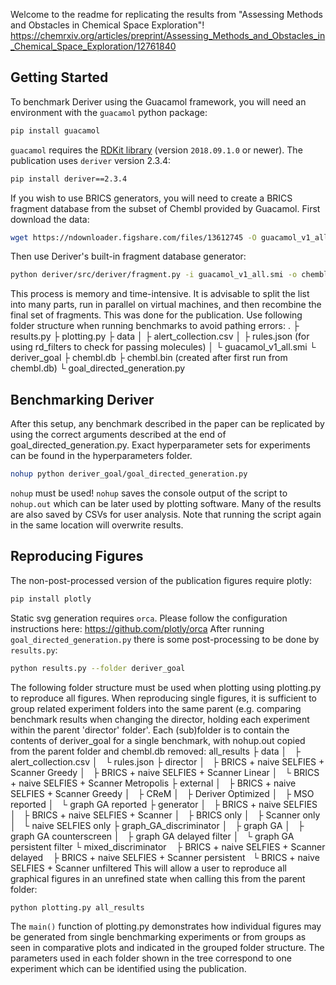 Welcome to the readme for replicating the results from "Assessing Methods and Obstacles in Chemical Space Exploration"! https://chemrxiv.org/articles/preprint/Assessing_Methods_and_Obstacles_in_Chemical_Space_Exploration/12761840

## Getting Started
To benchmark Deriver using the Guacamol framework, you will need an environment with the `guacamol` python package:
```bash
pip install guacamol
```
`guacamol` requires the [RDKit library](http://rdkit.org/) (version `2018.09.1.0` or newer).
The publication uses `deriver` version 2.3.4:
```bash
pip install deriver==2.3.4
```
If you wish to use BRICS generators, you will need to create a BRICS fragment database from the subset of Chembl provided by Guacamol. First download the data:
```bash
wget https://ndownloader.figshare.com/files/13612745 -O guacamol_v1_all.smi
```
Then use Deriver's built-in fragment database generator:
```bash
python deriver/src/deriver/fragment.py -i guacamol_v1_all.smi -o chembl.db
```
This process is memory and time-intensive. It is advisable to split the list into many parts, run in parallel on virtual machines, and then recombine the final set of fragments. This was done for the publication.
Use following folder structure when running benchmarks to avoid pathing errors:
.
├ results.py
├ plotting.py
├ data
│   ├ alert_collection.csv
│   ├ rules.json (for using rd_filters to check for passing molecules)
│   └ guacamol_v1_all.smi
└ deriver_goal
    ├ chembl.db
    ├ chembl.bin (created after first run from chembl.db)
    └ goal_directed_generation.py
## Benchmarking Deriver
After this setup, any benchmark described in the paper can be replicated by using the correct arguments described at the end of goal_directed_generation.py. Exact hyperparameter sets for experiments can be found in the hyperparameters folder.
```bash
nohup python deriver_goal/goal_directed_generation.py
```
`nohup` must be used! `nohup` saves the console output of the script to `nohup.out` which can be later used by plotting software. Many of the results are also saved by CSVs for user analysis.
Note that running the script again in the same location will overwrite results.

## Reproducing Figures
The non-post-processed version of the publication figures require plotly:
```bash
pip install plotly
```
Static svg generation requires `orca`. Please follow the configuration instructions here: https://github.com/plotly/orca
After running `goal_directed_generation.py` there is some post-processing to be done by `results.py`:
```bash
python results.py --folder deriver_goal
```
The following folder structure must be used when plotting using plotting.py to reproduce all figures. When reproducing single figures, it is sufficient to group related experiment folders into the same parent (e.g. comparing benchmark results when changing the director, holding each experiment within the parent 'director' folder'. Each (sub)folder is to contain the contents of deriver_goal for a single benchmark, with nohup.out copied from the parent folder and chembl.db removed:
all_results
├ data
│   ├ alert_collection.csv
│   └ rules.json
├ director
│   ├ BRICS + naive SELFIES + Scanner Greedy
│   ├ BRICS + naive SELFIES + Scanner Linear
│   └ BRICS + naive SELFIES + Scanner Metropolis
├ external
│   ├ BRICS + naive SELFIES + Scanner Greedy
│   ├ CReM
│   ├ Deriver Optimized
│   ├ MSO reported
│   └ graph GA reported
├ generator
│   ├ BRICS + naive SELFIES
│   ├ BRICS + naive SELFIES + Scanner
│   ├ BRICS only
│   ├ Scanner only
│   └ naive SELFIES only
├ graph_GA_discriminator
│   ├ graph GA
│   ├ graph GA counterscreen
│   ├ graph GA delayed filter
│   └ graph GA persistent filter
└ mixed_discriminator
    ├ BRICS + naive SELFIES + Scanner delayed
    ├ BRICS + naive SELFIES + Scanner persistent
    └ BRICS + naive SELFIES + Scanner unfiltered
This will allow a user to reproduce all graphical figures in an unrefined state when calling this from the parent folder:
```bash
python plotting.py all_results
```
The `main()` function of plotting.py demonstrates how individual figures may be generated from single benchmarking experiments or from groups as seen in comparative plots and indicated in the grouped folder structure. The parameters used in each folder shown in the tree correspond to one experiment which can be identified using the publication.






